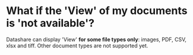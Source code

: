# What if the 'View' of my documents is 'not available'?

Datashare can display 'View' **for some file types only**: images, PDF, CSV, xlsx and tiff. Other document types are not supported yet.
